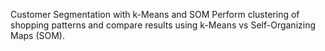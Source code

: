 Customer Segmentation with k-Means and SOM Perform clustering of shopping patterns and compare results using k-Means vs Self-Organizing Maps (SOM).
